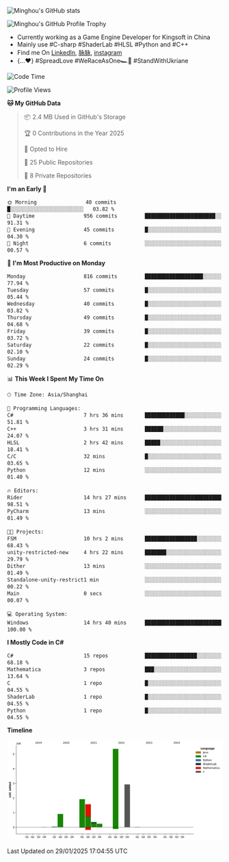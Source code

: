 ![Minghou's GitHub stats](https://github-readme-stats.vercel.app/api?username=Minghou-Lei&include_all_commits=true&show_icons=true&theme=radical)

![Minghou's GitHub Profile Trophy](https://github-profile-trophy.vercel.app/?username=Minghou-Lei&theme=onedark)

- Currently working as a Game Engine Developer for Kingsoft in China
- Mainly use #C-sharp #ShaderLab #HLSL #Python and #C++
- Find me On [LinkedIn](https://www.linkedin.com/in/%E6%98%8E%E7%9A%93-%E6%9D%8E-597356105/), [脉脉](https://maimai.cn/contact/share/card?u=kgmsdwiqpe9a&_share_channel=copy_link), [instagram](https://www.instagram.com/mistletoer76/)
- {...♥️} #SpreadLove #WeRaceAsOne🏎🌈 #StandWithUkriane

<!-- ![Minghou's GitHub stats](https://github-readme-stats.vercel.app/api/top-langs/?username=Minghou-lei&layout=compact&theme=radical) -->

<!--START_SECTION:waka-->
![Code Time](http://img.shields.io/badge/Code%20Time-245%20hrs%2057%20mins-blue)

![Profile Views](http://img.shields.io/badge/Profile%20Views-1-blue)

**🐱 My GitHub Data** 

> 📦 2.4 MB Used in GitHub's Storage 
 > 
> 🏆 0 Contributions in the Year 2025
 > 
> 💼 Opted to Hire
 > 
> 📜 25 Public Repositories 
 > 
> 🔑 8 Private Repositories 
 > 
**I'm an Early 🐤** 

```text
🌞 Morning                40 commits          █░░░░░░░░░░░░░░░░░░░░░░░░   03.82 % 
🌆 Daytime                956 commits         ███████████████████████░░   91.31 % 
🌃 Evening                45 commits          █░░░░░░░░░░░░░░░░░░░░░░░░   04.30 % 
🌙 Night                  6 commits           ░░░░░░░░░░░░░░░░░░░░░░░░░   00.57 % 
```
📅 **I'm Most Productive on Monday** 

```text
Monday                   816 commits         ███████████████████░░░░░░   77.94 % 
Tuesday                  57 commits          █░░░░░░░░░░░░░░░░░░░░░░░░   05.44 % 
Wednesday                40 commits          █░░░░░░░░░░░░░░░░░░░░░░░░   03.82 % 
Thursday                 49 commits          █░░░░░░░░░░░░░░░░░░░░░░░░   04.68 % 
Friday                   39 commits          █░░░░░░░░░░░░░░░░░░░░░░░░   03.72 % 
Saturday                 22 commits          █░░░░░░░░░░░░░░░░░░░░░░░░   02.10 % 
Sunday                   24 commits          █░░░░░░░░░░░░░░░░░░░░░░░░   02.29 % 
```


📊 **This Week I Spent My Time On** 

```text
🕑︎ Time Zone: Asia/Shanghai

💬 Programming Languages: 
C#                       7 hrs 36 mins       █████████████░░░░░░░░░░░░   51.81 % 
C++                      3 hrs 31 mins       ██████░░░░░░░░░░░░░░░░░░░   24.07 % 
HLSL                     2 hrs 42 mins       █████░░░░░░░░░░░░░░░░░░░░   18.41 % 
C/C                      32 mins             █░░░░░░░░░░░░░░░░░░░░░░░░   03.65 % 
Python                   12 mins             ░░░░░░░░░░░░░░░░░░░░░░░░░   01.40 % 

🔥 Editors: 
Rider                    14 hrs 27 mins      █████████████████████████   98.51 % 
PyCharm                  13 mins             ░░░░░░░░░░░░░░░░░░░░░░░░░   01.49 % 

🐱‍💻 Projects: 
FSM                      10 hrs 2 mins       █████████████████░░░░░░░░   68.43 % 
unity-restricted-new     4 hrs 22 mins       ███████░░░░░░░░░░░░░░░░░░   29.79 % 
Dither                   13 mins             ░░░░░░░░░░░░░░░░░░░░░░░░░   01.49 % 
Standalone-unity-restrict1 min               ░░░░░░░░░░░░░░░░░░░░░░░░░   00.22 % 
Main                     0 secs              ░░░░░░░░░░░░░░░░░░░░░░░░░   00.07 % 

💻 Operating System: 
Windows                  14 hrs 40 mins      █████████████████████████   100.00 % 
```

**I Mostly Code in C#** 

```text
C#                       15 repos            █████████████████░░░░░░░░   68.18 % 
Mathematica              3 repos             ███░░░░░░░░░░░░░░░░░░░░░░   13.64 % 
C                        1 repo              █░░░░░░░░░░░░░░░░░░░░░░░░   04.55 % 
ShaderLab                1 repo              █░░░░░░░░░░░░░░░░░░░░░░░░   04.55 % 
Python                   1 repo              █░░░░░░░░░░░░░░░░░░░░░░░░   04.55 % 
```



**Timeline**

![Lines of Code chart](https://raw.githubusercontent.com/Minghou-Lei/Minghou-Lei/main/assets/bar_graph.png)


 Last Updated on 29/01/2025 17:04:55 UTC
<!--END_SECTION:waka-->
